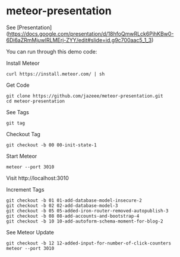 # meteor-presentation

See [Presentation] (https://docs.google.com/presentation/d/18hfoQmwRLck6PjhKBw0-6Di6aZRmMjuwlRLMErj-ZYY/edit#slide=id.g9c700aac5_1_3)

You can run through this demo code:

Install Meteor

    curl https://install.meteor.com/ | sh

Get Code

    git clone https://github.com/jazeee/meteor-presentation.git
    cd meteor-presentation

See Tags

    git tag

Checkout Tag

    git checkout -b 00 00-init-state-1

Start Meteor

    meteor --port 3010

Visit http://localhost:3010

Increment Tags

    git checkout -b 01 01-add-database-model-insecure-2
    git checkout -b 02 02-add-database-model-3
    git checkout -b 05 05-added-iron-router-removed-autopublish-3
    git checkout -b 08 08-add-accounts-and-bootstrap-4
    git checkout -b 10 10-add-autoform-schema-moment-for-blog-2 

See Meteor Update

    git checkout -b 12 12-added-input-for-number-of-click-counters
	meteor --port 3010


